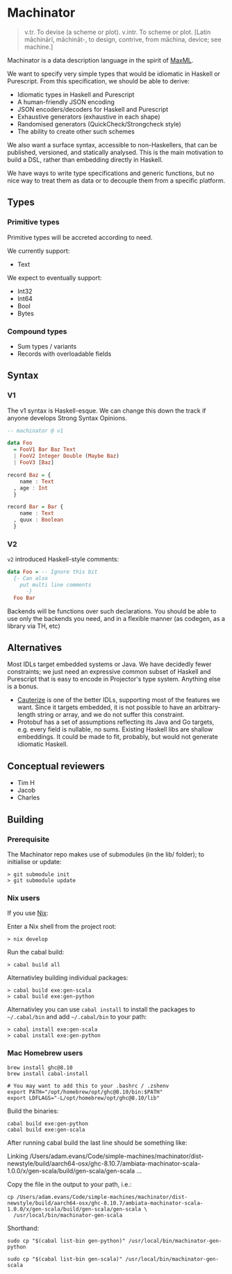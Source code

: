 # Machinator

> v.tr. To devise (a scheme or plot). v.intr. To scheme or
> plot. [Latin māchinārī, māchināt-, to design, contrive, from māchina,
> device; see machine.]

Machinator is a data description language in the spirit of
[MaxML](https://github.com/mxswd/maxml/blob/master/Data/MaxML.hs).

We want to specify very simple types that would be idiomatic in
Haskell or Purescript. From this specification, we should be able to derive:

- Idiomatic types in Haskell and Purescript
- A human-friendly JSON encoding
- JSON encoders/decoders for Haskell and Purescript
- Exhaustive generators (exhaustive in each shape)
- Randomised generators (QuickCheck/Strongcheck style)
- The ability to create other such schemes

We also want a surface syntax, accessible to non-Haskellers, that can
be published, versioned, and statically analysed. This is the main
motivation to build a DSL, rather than embedding directly in Haskell.

We have ways to write type specifications and generic functions, but
no nice way to treat them as data or to decouple them from a specific
platform.

## Types

### Primitive types

Primitive types will be accreted according to need.

We currently support:

- Text

We expect to eventually support:

- Int32
- Int64
- Bool
- Bytes

### Compound types

- Sum types / variants
- Records with overloadable fields

## Syntax

### V1

The v1 syntax is Haskell-esque. We can change this down the track if
anyone develops Strong Syntax Opinions.

```haskell
-- machinator @ v1

data Foo
  = FooV1 Bar Baz Text
  | FooV2 Integer Double (Maybe Baz)
  | FooV3 [Baz]

record Baz = {
    name : Text
  , age : Int
  }

record Bar = Bar {
    name : Text
  , quux : Boolean
  }
```

### V2

`v2` introduced Haskell-style comments:

```haskell
data Foo = -- Ignore this bit
  {- Can also
    put multi line comments
      -}
  Foo Bar
```

Backends will be functions over such declarations. You should be able
to use only the backends you need, and in a flexible manner (as
codegen, as a library via TH, etc)

## Alternatives

Most IDLs target embedded systems or Java. We have decidedly fewer
constraints; we just need an expressive common subset of Haskell and
Purescript that is easy to encode in Projector's type system. Anything
else is a bonus.

- [Cauterize](https://github.com/cauterize-tools/cauterize) is one of
  the better IDLs, supporting most of the features we want. Since it
  targets embedded, it is not possible to have an arbitrary-length
  string or array, and we do not suffer this constraint.
- Protobuf has a set of assumptions reflecting its Java and Go
  targets, e.g. every field is nullable, no sums. Existing Haskell
  libs are shallow embeddings. It could be made to fit, probably, but
  would not generate idiomatic Haskell.

## Conceptual reviewers

- Tim H
- Jacob
- Charles

## Building

### Prerequisite
The Machinator repo makes use of submodules (in the lib/ folder); to initialise or update:
```
> git submodule init
> git submodule update
```


### Nix users
If you use [Nix](https://nixos.org/download.html):

Enter a Nix shell from the project root:
```
> nix develop
```

Run the cabal build:
```
> cabal build all
```

Alternativley building individual packages:

```
> cabal build exe:gen-scala
> cabal build exe:gen-python
```

Alternativley you can use `cabal install` to install the packages to `~/.cabal/bin` and add `~/.cabal/bin` to your path:

```
> cabal install exe:gen-scala
> cabal install exe:gen-python
```

### Mac Homebrew users

```
brew install ghc@8.10
brew install cabal-install

# You may want to add this to your .bashrc / .zshenv
export PATH="/opt/homebrew/opt/ghc@8.10/bin:$PATH"
export LDFLAGS="-L/opt/homebrew/opt/ghc@8.10/lib"
```

Build the binaries:
```
cabal build exe:gen-python
cabal build exe:gen-scala
```

After running cabal build the last line should be something like:

Linking /Users/adam.evans/Code/simple-machines/machinator/dist-newstyle/build/aarch64-osx/ghc-8.10.7/ambiata-machinator-scala-1.0.0/x/gen-scala/build/gen-scala/gen-scala ...

Copy the file in the output to your path, i.e.:
```
cp /Users/adam.evans/Code/simple-machines/machinator/dist-newstyle/build/aarch64-osx/ghc-8.10.7/ambiata-machinator-scala-1.0.0/x/gen-scala/build/gen-scala/gen-scala \
  /usr/local/bin/machinator-gen-scala
```

Shorthand:
```
sudo cp "$(cabal list-bin gen-python)" /usr/local/bin/machinator-gen-python

sudo cp "$(cabal list-bin gen-scala)" /usr/local/bin/machinator-gen-scala
```
